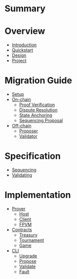 # Summary

# Overview
- [Introduction](./introduction.md)
- [Quickstart](./quickstart.md)
- [Design](./design.md)
- [Project](./project.md)

# Migration Guide
- [Setup](./setup.md)
- [On-chain](./upgrade.md)
  - [Proof Verification](./verifier.md)
  - [Dispute Resolution](./dispute.md)
  - [State Anchoring](./treasury.md)
  - [Sequencing Proposal](./game.md)
- [Off-chain](./operate.md)
  - [Proposer](./proposer.md)
  - [Validator](./validator.md)

# Specification
- [Sequencing]()
- [Validating]()

# Implementation
- [Prover]()
  - [Host]()
  - [Client]()
  - [FPVM]()
- [Contracts]()
  - [Treasury]()
  - [Tournament]()
  - [Game]()
- [CLI]()
  - [Upgrade]()
  - [Propose]()
  - [Validate]()
  - [Fault]()